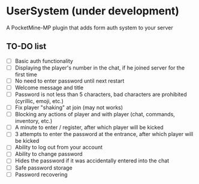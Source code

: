 # UserSystem (under development)
A PocketMine-MP plugin that adds form auth system to your server

## TO-DO list
* [ ] Basic auth functionality
* [ ] Displaying the player's number in the chat, if he joined server for the first time
* [ ] No need to enter password until next restart
* [ ] Welcome message and title
* [ ] Password is not less than 5 characters, bad characters are prohibited (cyrillic, emoji, etc.)
* [ ] Fix player "shaking" at join (may not works)
* [ ] Blocking any actions of player and with player (chat, commands, inventory, etc.)
* [ ] A minute to enter / register, after which player will be kicked
* [ ] 3 attempts to enter the password at the entrance, after which player will be kicked
* [ ] Ability to log out from your account
* [ ] Ability to change password
* [ ] Hides the password if it was accidentally entered into the chat
* [ ] Safe password storage
* [ ] Password recovering